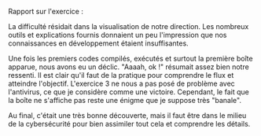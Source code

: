 Rapport sur l'exercice :

La difficulté résidait dans la visualisation de notre direction. Les nombreux outils et explications fournis donnaient un peu l'impression que nos connaissances en développement étaient insuffisantes.

Une fois les premiers codes compilés, exécutés et surtout la première boîte apparue, nous avons eu un déclic. "Aaaah, ok !" résumait assez bien notre ressenti. Il est clair qu'il faut de la pratique pour comprendre le flux et atteindre l'objectif. L'exercice 3 ne nous a pas posé de problème avec l'antivirus, ce que je considère comme une victoire. Cependant, le fait que la boîte ne s'affiche pas reste une énigme que je suppose très "banale".

Au final, c'était une très bonne découverte, mais il faut être dans le milieu de la cybersécurité pour bien assimiler tout cela et comprendre les détails.

